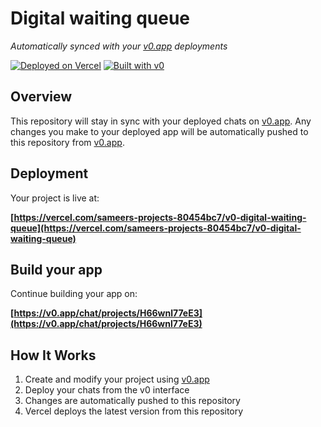 # Digital waiting queue

*Automatically synced with your [v0.app](https://v0.app) deployments*

[![Deployed on Vercel](https://img.shields.io/badge/Deployed%20on-Vercel-black?style=for-the-badge&logo=vercel)](https://vercel.com/sameers-projects-80454bc7/v0-digital-waiting-queue)
[![Built with v0](https://img.shields.io/badge/Built%20with-v0.app-black?style=for-the-badge)](https://v0.app/chat/projects/H66wnl77eE3)

## Overview

This repository will stay in sync with your deployed chats on [v0.app](https://v0.app).
Any changes you make to your deployed app will be automatically pushed to this repository from [v0.app](https://v0.app).

## Deployment

Your project is live at:

**[https://vercel.com/sameers-projects-80454bc7/v0-digital-waiting-queue](https://vercel.com/sameers-projects-80454bc7/v0-digital-waiting-queue)**

## Build your app

Continue building your app on:

**[https://v0.app/chat/projects/H66wnl77eE3](https://v0.app/chat/projects/H66wnl77eE3)**

## How It Works

1. Create and modify your project using [v0.app](https://v0.app)
2. Deploy your chats from the v0 interface
3. Changes are automatically pushed to this repository
4. Vercel deploys the latest version from this repository